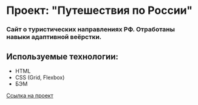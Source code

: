 # Проект: "Путешествия по России"

### Сайт о туристических направлениях РФ. Отработаны навыки адаптивной веёрстки.

## Используемые технологии:
* HTML
* CSS (Grid, Flexbox)
* БЭМ

[Ссылка на проект](https://panfil0k.github.io/russian-travel/index.html)

